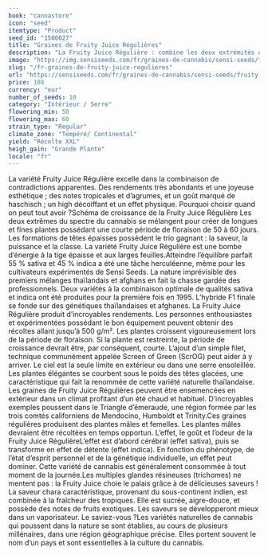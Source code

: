 ```yaml
---
book: "cannastore"
icon: "seed"
itemtype: "Product"
seed_id: "1500027"
title: "Graines de Fruity Juice Régulières"
description: "La Fruity Juice Régulière : combine les deux extrémités du spectre du cannabis. Sativa (55 %) thaïlandaise et indica (45 %) afghane."
image: "https://img.sensiseeds.com/fr/graines-de-cannabis/sensi-seeds/fruity-juice-image.png"
slug: "/fr-graines-de-fruity-juice-regulieres"
url: "https://sensiseeds.com/fr/graines-de-cannabis/sensi-seeds/fruity-juice?a_aid=cannastore"
price: 108
currency: "eur"
number_of_seeds: 10
category: "Intérieur / Serre"
flowering_min: 50
flowering_max: 60
strain_type: "Regular"
climate_zone: "Tempéré/ Continental"
yield: "Récolte XXL"
heigh_gain: "Grande Plante"
locale: "fr"
---
```

La variété Fruity Juice Régulière excelle dans la combinaison de contradictions apparentes. Des rendements très abondants et une joyeuse esthétique ; des notes tropicales et d’agrumes, et un goût marqué de haschisch ; un high décoiffant et un effet physique. Pourquoi choisir quand on peut tout avoir ?Schéma de croissance de la Fruity Juice Régulière Les deux extrêmes du spectre du cannabis se mélangent pour créer de longues et fines plantes possédant une courte période de floraison de 50 à 60 jours. Les formations de têtes épaisses possèdent le trio gagnant : la saveur, la puissance et la classe. La variété Fruity Juice Régulière est une bombe d’énergie à la tige épaisse et aux larges feuilles.Atteindre l’équilibre parfait 55 % sativa et 45 % indica a été une tâche herculéenne, même pour les cultivateurs expérimentés de Sensi Seeds. La nature imprévisible des premiers mélanges thaïlandais et afghans en fait la chasse gardée des professionnels. Deux variétés à la combinaison optimale de qualités sativa et indica ont été produites pour la première fois en 1995. L’hybride F1 finale se fonde sur des génétiques thaïlandaises et afghanes. La Fruity Juice Régulière produit d’incroyables rendements. Les personnes enthousiastes et expérimentées possédant le bon équipement peuvent obtenir des récoltes allant jusqu’à 500 g/m². Les plantes croissent vigoureusement lors de la période de floraison. Si la plante est restreinte, la période de croissance devrait être, par conséquent, courte. L’ajout d’un simple filet, technique communément appelée Screen of Green (ScrOG) peut aider à y arriver. Le ciel est la seule limite en extérieur ou dans une serre ensoleillée. Les plantes élégantes se courbent sous le poids des têtes glacées, une caractéristique qui fait la renommée de cette variété naturelle thaïlandaise. Les graines de Fruity Juice Régulières peuvent être ensemencées en extérieur dans un climat profitant d’un été chaud et habituel. D’incroyables exemples poussent dans le Triangle d’émeraude, une région formée par les trois comtés californiens de Mendocino, Humboldt et Trinity.Ces graines régulières produisent des plantes mâles et femelles. Les plantes mâles devraient être récoltées en temps opportun. L’effet, le goût et l’odeur de la Fruity Juice RégulièreL’effet est d’abord cérébral (effet sativa), puis se transforme en effet de détente (effet indica). En fonction du phénotype, de l’état d’esprit personnel et de la génétique individuelle, un effet peut dominer. Cette variété de cannabis est généralement consommée à tout moment de la journée.Les multiples glandes résineuses (trichomes) ne mentent pas : la Fruity Juice choie le palais grâce à de délicieuses saveurs ! La saveur chara caractéristique, provenant du sous-continent indien, est combinée à la fraîcheur des tropiques. Elle est sucrée, aigre-douce, et possède des notes de fruits exotiques. Les saveurs se développeront mieux dans un vaporisateur. Le saviez-vous ?Les variétés naturelles de cannabis qui poussent dans la nature se sont établies, au cours de plusieurs millénaires, dans une région géographique précise. Elles portent souvent le nom d’un pays et sont essentielles à la culture du cannabis.
